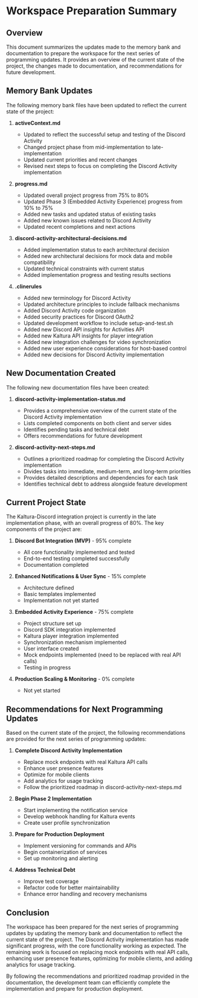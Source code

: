 # Workspace Preparation Summary

## Overview

This document summarizes the updates made to the memory bank and documentation to prepare the workspace for the next series of programming updates. It provides an overview of the current state of the project, the changes made to documentation, and recommendations for future development.

## Memory Bank Updates

The following memory bank files have been updated to reflect the current state of the project:

1. **activeContext.md**
   - Updated to reflect the successful setup and testing of the Discord Activity
   - Changed project phase from mid-implementation to late-implementation
   - Updated current priorities and recent changes
   - Revised next steps to focus on completing the Discord Activity implementation

2. **progress.md**
   - Updated overall project progress from 75% to 80%
   - Updated Phase 3 (Embedded Activity Experience) progress from 10% to 75%
   - Added new tasks and updated status of existing tasks
   - Added new known issues related to Discord Activity
   - Updated recent completions and next actions

3. **discord-activity-architectural-decisions.md**
   - Added implementation status to each architectural decision
   - Added new architectural decisions for mock data and mobile compatibility
   - Updated technical constraints with current status
   - Added implementation progress and testing results sections

4. **.clinerules**
   - Added new terminology for Discord Activity
   - Updated architecture principles to include fallback mechanisms
   - Added Discord Activity code organization
   - Added security practices for Discord OAuth2
   - Updated development workflow to include setup-and-test.sh
   - Added new Discord API insights for Activities API
   - Added new Kaltura API insights for player integration
   - Added new integration challenges for video synchronization
   - Added new user experience considerations for host-based control
   - Added new decisions for Discord Activity implementation

## New Documentation Created

The following new documentation files have been created:

1. **discord-activity-implementation-status.md**
   - Provides a comprehensive overview of the current state of the Discord Activity implementation
   - Lists completed components on both client and server sides
   - Identifies pending tasks and technical debt
   - Offers recommendations for future development

2. **discord-activity-next-steps.md**
   - Outlines a prioritized roadmap for completing the Discord Activity implementation
   - Divides tasks into immediate, medium-term, and long-term priorities
   - Provides detailed descriptions and dependencies for each task
   - Identifies technical debt to address alongside feature development

## Current Project State

The Kaltura-Discord integration project is currently in the late implementation phase, with an overall progress of 80%. The key components of the project are:

1. **Discord Bot Integration (MVP)** - 95% complete
   - All core functionality implemented and tested
   - End-to-end testing completed successfully
   - Documentation completed

2. **Enhanced Notifications & User Sync** - 15% complete
   - Architecture defined
   - Basic templates implemented
   - Implementation not yet started

3. **Embedded Activity Experience** - 75% complete
   - Project structure set up
   - Discord SDK integration implemented
   - Kaltura player integration implemented
   - Synchronization mechanism implemented
   - User interface created
   - Mock endpoints implemented (need to be replaced with real API calls)
   - Testing in progress

4. **Production Scaling & Monitoring** - 0% complete
   - Not yet started

## Recommendations for Next Programming Updates

Based on the current state of the project, the following recommendations are provided for the next series of programming updates:

1. **Complete Discord Activity Implementation**
   - Replace mock endpoints with real Kaltura API calls
   - Enhance user presence features
   - Optimize for mobile clients
   - Add analytics for usage tracking
   - Follow the prioritized roadmap in discord-activity-next-steps.md

2. **Begin Phase 2 Implementation**
   - Start implementing the notification service
   - Develop webhook handling for Kaltura events
   - Create user profile synchronization

3. **Prepare for Production Deployment**
   - Implement versioning for commands and APIs
   - Begin containerization of services
   - Set up monitoring and alerting

4. **Address Technical Debt**
   - Improve test coverage
   - Refactor code for better maintainability
   - Enhance error handling and recovery mechanisms

## Conclusion

The workspace has been prepared for the next series of programming updates by updating the memory bank and documentation to reflect the current state of the project. The Discord Activity implementation has made significant progress, with the core functionality working as expected. The remaining work is focused on replacing mock endpoints with real API calls, enhancing user presence features, optimizing for mobile clients, and adding analytics for usage tracking.

By following the recommendations and prioritized roadmap provided in the documentation, the development team can efficiently complete the implementation and prepare for production deployment.